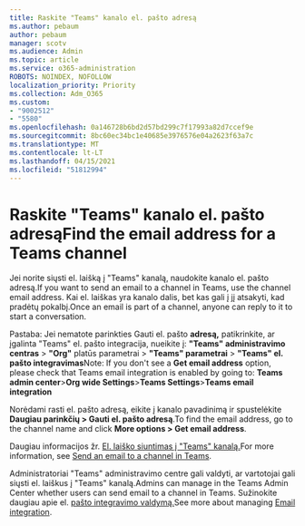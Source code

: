 ```yaml
---
title: Raskite "Teams" kanalo el. pašto adresą
ms.author: pebaum
author: pebaum
manager: scotv
ms.audience: Admin
ms.topic: article
ms.service: o365-administration
ROBOTS: NOINDEX, NOFOLLOW
localization_priority: Priority
ms.collection: Adm_O365
ms.custom:
- "9002512"
- "5580"
ms.openlocfilehash: 0a146728b6bd2d57bd299c7f17993a82d7ccef9e
ms.sourcegitcommit: 8bc60ec34bc1e40685e3976576e04a2623f63a7c
ms.translationtype: MT
ms.contentlocale: lt-LT
ms.lasthandoff: 04/15/2021
ms.locfileid: "51812994"
---
```

# <a name="find-the-email-address-for-a-teams-channel"></a><span data-ttu-id="a4bc9-102">Raskite "Teams" kanalo el. pašto adresą</span><span class="sxs-lookup"><span data-stu-id="a4bc9-102">Find the email address for a Teams channel</span></span>

<span data-ttu-id="a4bc9-103">Jei norite siųsti el. laišką į "Teams" kanalą, naudokite kanalo el. pašto adresą.</span><span class="sxs-lookup"><span data-stu-id="a4bc9-103">If you want to send an email to a channel in Teams, use the channel email address.</span></span> <span data-ttu-id="a4bc9-104">Kai el. laiškas yra kanalo dalis, bet kas gali į jį atsakyti, kad pradėtų pokalbį.</span><span class="sxs-lookup"><span data-stu-id="a4bc9-104">Once an email is part of a channel, anyone can reply to it to start a conversation.</span></span>

<span data-ttu-id="a4bc9-105">Pastaba: Jei nematote parinkties Gauti el. pašto **adresą,** patikrinkite, ar įgalinta "Teams" el. pašto integracija, nueikite į: **"Teams" administravimo centras** > **"Org"** platūs parametrai > **"Teams" parametrai** > **"Teams" el. pašto integravimas**</span><span class="sxs-lookup"><span data-stu-id="a4bc9-105">Note: If you don't see a **Get email address** option, please check that Teams email integration is enabled by going to: **Teams admin center**>**Org wide Settings**>**Teams Settings**>**Teams email integration**</span></span>

<span data-ttu-id="a4bc9-106">Norėdami rasti el. pašto adresą, eikite į kanalo pavadinimą ir spustelėkite **Daugiau parinkčių > Gauti el. pašto adresą**.</span><span class="sxs-lookup"><span data-stu-id="a4bc9-106">To find the email address, go to the channel name and click **More options > Get email address**.</span></span>

<span data-ttu-id="a4bc9-107">Daugiau informacijos žr. [El. laiško siuntimas į "Teams" kanalą.](https://support.office.com/article/send-an-email-to-a-channel-in-teams-d91db004-d9d7-4a47-82e6-fb1b16dfd51e)</span><span class="sxs-lookup"><span data-stu-id="a4bc9-107">For more information, see [Send an email to a channel in Teams](https://support.office.com/article/send-an-email-to-a-channel-in-teams-d91db004-d9d7-4a47-82e6-fb1b16dfd51e).</span></span>

<span data-ttu-id="a4bc9-108">Administratoriai "Teams" administravimo centre gali valdyti, ar vartotojai gali siųsti el. laiškus į "Teams" kanalą.</span><span class="sxs-lookup"><span data-stu-id="a4bc9-108">Admins can manage in the Teams Admin Center whether users can send email to a channel in Teams.</span></span> <span data-ttu-id="a4bc9-109">Sužinokite daugiau apie el. [pašto integravimo valdymą.](https://docs.microsoft.com/microsoftteams/enable-features-office-365#email-integration)</span><span class="sxs-lookup"><span data-stu-id="a4bc9-109">See more about managing [Email integration](https://docs.microsoft.com/microsoftteams/enable-features-office-365#email-integration).</span></span>
